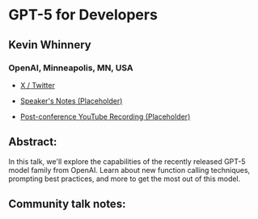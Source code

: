 # GPT-5 for Developers 

## Kevin Whinnery
### OpenAI, Minneapolis, MN, USA 
- [X / Twitter](https://x.com/kevinwhinnery) 

- [Speaker's Notes (Placeholder)]()
- [Post-conference YouTube Recording (Placeholder)]()
## Abstract: 

In this talk, we'll explore the capabilities of the recently released GPT-5 model family from OpenAI. Learn about new function calling techniques, prompting best practices, and more to get the most out of this model.
## Community talk notes: 